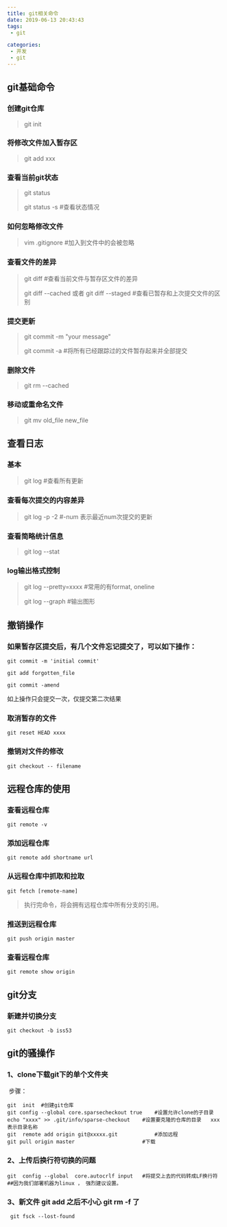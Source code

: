 ```yaml
---
title: git相关命令
date: 2019-06-13 20:43:43
tags:
 - git

categories:
 - 开发
 - git
---
```


## git基础命令

### 创建git仓库

> git init

### 将修改文件加入暂存区

> git add xxx

### 查看当前git状态

> git status    
>
> git  status -s   #查看状态情况  

### 如何忽略修改文件

> vim .gitignore  #加入到文件中的会被忽略

### 查看文件的差异

> git diff  #查看当前文件与暂存区文件的差异
>
> git diff --cached  或者 git diff --staged #查看已暂存和上次提交文件的区别

### 提交更新

> git commit  -m  "your message"
>
> git commit -a  #将所有已经跟踪过的文件暂存起来并全部提交 

### 删除文件

> git rm  --cached 

### 移动或重命名文件

> git mv old_file new_file



## 查看日志

### 基本

> git log   #查看所有更新

### 查看每次提交的内容差异

> git log -p -2  #-num 表示最近num次提交的更新

### 查看简略统计信息

> git log --stat   

### log输出格式控制

> git log --pretty=xxxx #常用的有format, oneline
>
> git log --graph #输出图形



## 撤销操作

### 如果暂存区提交后，有几个文件忘记提交了，可以如下操作：

`git commit -m 'initial commit'`

`git add forgotten_file`

`git commit -amend`

如上操作只会提交一次，仅提交第二次结果

### 取消暂存的文件

`git reset HEAD xxxx`

### 撤销对文件的修改

`git checkout -- filename`



## 远程仓库的使用

### 查看远程仓库

`git remote -v`

### 添加远程仓库

`git remote add shortname url`

### 从远程仓库中抓取和拉取

`git fetch [remote-name]`

> 执行完命令，将会拥有远程仓库中所有分支的引用。

### 推送到远程仓库

`git push origin master`

### 查看远程仓库

`git remote show origin`





## **git分支**

### 新建并切换分支

`git checkout -b iss53`



## git的骚操作

### 1、clone下载git下的单个文件夹

​	步骤：

```shell
git  init  #创建git仓库
git config --global core.sparsecheckout true	#设置允许clone的子目录
echo "xxxx" >> .git/info/sparse-checkout 	#设置要克隆的仓库的目录   xxx表示目录名称
git  remote add origin git@xxxxx.git			#添加远程
git pull origin master						#下载
```

### 2、上传后换行符切换的问题



```shell
git  config --global  core.autocrlf input   #将提交上去的代码转成LF换行符
##因为我们部署机器为linux ， 强烈建议设置。
```



### 3、新文件 git add 之后不小心 git rm -f 了

```shell
 git fsck --lost-found 
```



